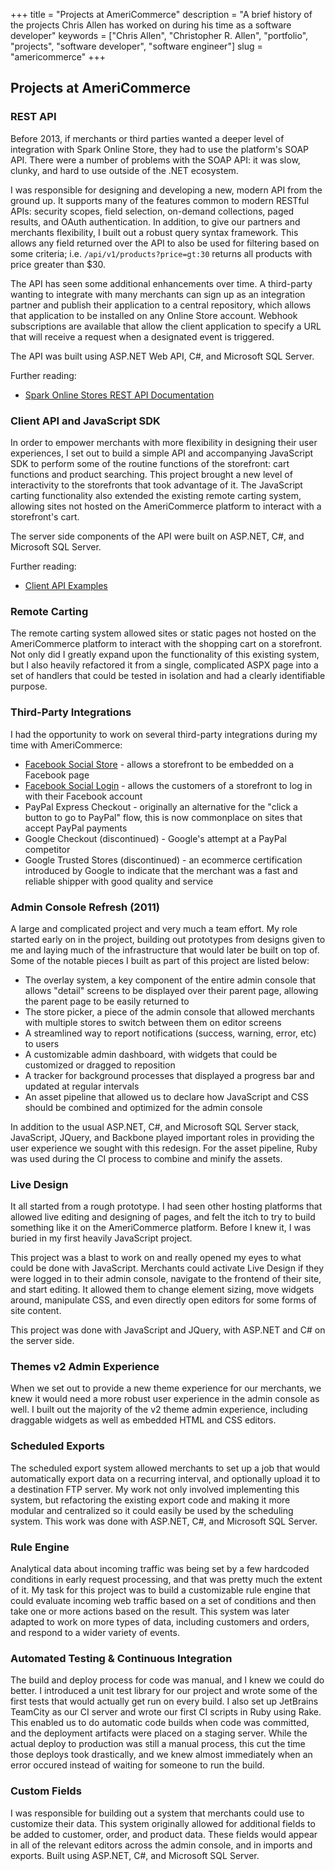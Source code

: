 +++
title = "Projects at AmeriCommerce"
description = "A brief history of the projects Chris Allen has worked on during his time as a software developer"
keywords = ["Chris Allen", "Christopher R. Allen", "portfolio", "projects", "software developer", "software engineer"]
slug = "americommerce"
+++

## Projects at AmeriCommerce

### REST API

Before 2013, if merchants or third parties wanted a deeper level of integration with Spark Online Store, they had to use the platform's SOAP API. There were a number of problems with the SOAP API: it was slow, clunky, and hard to use outside of the .NET ecosystem.

I was responsible for designing and developing a new, modern API from the ground up. It supports many of the features common to modern RESTful APIs: security scopes, field selection, on-demand collections, paged results, and OAuth authentication. In addition, to give our partners and merchants flexibility, I built out a robust query syntax framework. This allows any field returned over the API to also be used for filtering based on some criteria; i.e. `/api/v1/products?price=gt:30` returns all products with price greater than $30.

The API has seen some additional enhancements over time. A third-party wanting to integrate with many merchants can sign up as an integration partner and publish their application to a central repository, which allows that application to be installed on any Online Store account. Webhook subscriptions are available that allow the client application to specify a URL that will receive a request when a designated event is triggered.

The API was built using ASP.NET Web API, C#, and Microsoft SQL Server.

Further reading:

- <a href="https://github.com/sparkpay/rest-api" target="_blank">Spark Online Stores REST API Documentation</a>

### Client API and JavaScript SDK

In order to empower merchants with more flexibility in designing their user experiences, I set out to build a simple API and accompanying JavaScript SDK to perform some of the routine functions of the storefront: cart functions and product searching. This project brought a new level of interactivity to the storefronts that took advantage of it. The JavaScript carting functionality also extended the existing remote carting system, allowing sites not hosted on the AmeriCommerce platform to interact with a storefront's cart.

The server side components of the API were built on ASP.NET, C#, and Microsoft SQL Server.

Further reading:

- <a href="https://github.com/SparkPay/js-api-samples" target="_blank">Client API Examples</a>

### Remote Carting

The remote carting system allowed sites or static pages not hosted on the AmeriCommerce platform to interact with the shopping cart on a storefront. Not only did I greatly expand upon the functionality of this existing system, but I also heavily refactored it from a single, complicated ASPX page into a set of handlers that could be tested in isolation and had a clearly identifiable purpose.

### Third-Party Integrations

I had the opportunity to work on several third-party integrations during my time with AmeriCommerce:

- <a href="https://apps.facebook.com/americommerce" target="_blank">Facebook Social Store</a> - allows a storefront to be embedded on a Facebook page
- <a href="https://support.sparkpay.com/hc/en-us/articles/202610394-Login-With-Facebook" target="_blank">Facebook Social Login</a> - allows the customers of a storefront to log in with their Facebook account
- PayPal Express Checkout - originally an alternative for the &quot;click a button to go to PayPal&quot; flow, this is now commonplace on sites that accept PayPal payments
- Google Checkout (discontinued) - Google's attempt at a PayPal competitor
- Google Trusted Stores (discontinued) - an ecommerce certification introduced by Google to indicate that the merchant was a fast and reliable shipper with good quality and service

### Admin Console Refresh (2011)

A large and complicated project and very much a team effort. My role started early on in the project, building out prototypes from designs given to me and laying much of the infrastructure that would later be built on top of. Some of the notable pieces I built as part of this project are listed below:

- The overlay system, a key component of the entire admin console that allows &quot;detail&quot; screens to be displayed over their parent page, allowing the parent page to be easily returned to
- The store picker, a piece of the admin console that allowed merchants with multiple stores to switch between them on editor screens
- A streamlined way to report notifications (success, warning, error, etc) to users
- A customizable admin dashboard, with widgets that could be customized or dragged to reposition
- A tracker for background processes that displayed a progress bar and updated at regular intervals
- An asset pipeline that allowed us to declare how JavaScript and CSS should be combined and optimized for the admin console

In addition to the usual ASP.NET, C#, and Microsoft SQL Server stack, JavaScript, JQuery, and Backbone played important roles in providing the user experience we sought with this redesign. For the asset pipeline, Ruby was used during the CI process to combine and minify the assets.

### Live Design

It all started from a rough prototype. I had seen other hosting platforms that allowed live editing and designing of pages, and felt the itch to try to build something like it on the AmeriCommerce platform. Before I knew it, I was buried in my first heavily JavaScript project.

This project was a blast to work on and really opened my eyes to what could be done with JavaScript. Merchants could activate Live Design if they were logged in to their admin console, navigate to the frontend of their site, and start editing. It allowed them to change element sizing, move widgets around, manipulate CSS, and even directly open editors for some forms of site content.

This project was done with JavaScript and JQuery, with ASP.NET and C# on the server side.

### Themes v2 Admin Experience

When we set out to provide a new theme experience for our merchants, we knew it would need a more robust user experience in the admin console as well. I built out the majority of the v2 theme admin experience, including draggable widgets as well as embedded HTML and CSS editors.

### Scheduled Exports

The scheduled export system allowed merchants to set up a job that would automatically export data on a recurring interval, and optionally upload it to a destination FTP server. My work not only involved implementing this system, but refactoring the existing export code and making it more modular and centralized so it could easily be used by the scheduling system. This work was done with ASP.NET, C#, and Microsoft SQL Server.

### Rule Engine

Analytical data about incoming traffic was being set by a few hardcoded conditions in early request processing, and that was pretty much the extent of it. My task for this project was to build a customizable rule engine that could evaluate incoming web traffic based on a set of conditions and then take one or more actions based on the result. This system was later adapted to work on more types of data, including customers and orders, and respond to a wider variety of events.

### Automated Testing & Continuous Integration

The build and deploy process for code was manual, and I knew we could do better. I introduced a unit test library for our project and wrote some of the first tests that would actually get run on every build. I also set up JetBrains TeamCity as our CI server and wrote our first CI scripts in Ruby using Rake. This enabled us to do automatic code builds when code was committed, and the deployment artifacts were placed on a staging server. While the actual deploy to production was still a manual process, this cut the time those deploys took drastically, and we knew almost immediately when an error occured instead of waiting for someone to run the build.

### Custom Fields

I was responsible for building out a system that merchants could use to customize their data. This system originally allowed for additional fields to be added to customer, order, and product data. These fields would appear in all of the relevant editors across the admin console, and in imports and exports. Built using ASP.NET, C#, and Microsoft SQL Server.